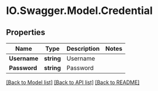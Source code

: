 # IO.Swagger.Model.Credential
## Properties

Name | Type | Description | Notes
------------ | ------------- | ------------- | -------------
**Username** | **string** | Username | 
**Password** | **string** | Password | 

[[Back to Model list]](../README.md#documentation-for-models) [[Back to API list]](../README.md#documentation-for-api-endpoints) [[Back to README]](../README.md)

